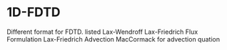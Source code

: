 # 1D-FDTD
Different format for FDTD.
listed 
  Lax-Wendroff
  Lax-Friedrich Flux Formulation
  Lax-Friedrich Advection
  MacCormack for advection quation
